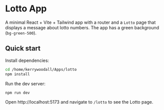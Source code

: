 # Lotto App

A minimal React + Vite + Tailwind app with a router and a `Lotto` page that displays a message about lotto numbers. The app has a green background (`bg-green-500`).

## Quick start

Install dependencies:

```bash
cd /home/kerrywoodall/Apps/lotto
npm install
```

Run the dev server:

```bash
npm run dev
```

Open http://localhost:5173 and navigate to `/lotto` to see the Lotto page.
